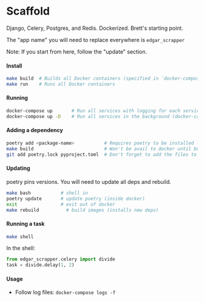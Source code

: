 # Scaffold
Django, Celery, Postgres, and Redis. Dockerized. Brett's starting point.

The "app name" you will need to replace everywhere is `edgar_scrapper`

Note: If you start from here, follow the "update" section.

#### Install

```bash
make build  # Builds all Docker containers (specified in `docker-compose.yml`)
make run    # Runs all Docker containers
```

#### Running

```bash
docker-compose up       # Run all services with logging for each service
docker-compose up -D    # Run all services in the background (docker-compose down to bring down)
```

#### Adding a dependency

```bash
poetry add <package-name>           # Requires poetry to be installed locally
make build                          # Won't be avail to docker until built
git add poetry.lock pyproject.toml  # Don't forget to add the files to git
```

#### Updating
poetry pins versions. You will need to update all deps and rebuild.

```bash
make bash           # shell in
poetry update       # update poetry (inside docker)
exit                # exit out of docker
make rebuild          # build images (installs new deps)
```

#### Running a task

```bash
make shell
```

In the shell:

```python
from edgar_scrapper.celery import divide
task = divide.delay(1, 2)
```

#### Usage

- Follow log files: `docker-compose logs -f`



